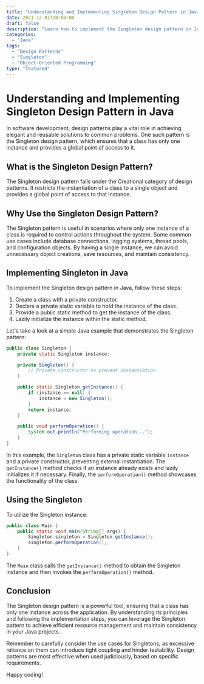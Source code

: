 ```yaml
---
title: "Understanding and Implementing Singleton Design Pattern in Java"
date: 2021-12-01T10:00:00
draft: false
description: "Learn how to implement the Singleton design pattern in Java to ensure a class has only one instance."
categories:
  - "Java"
tags:
  - "Design Patterns"
  - "Singleton"
  - "Object-Oriented Programming"
type: "featured"
---
```


# Understanding and Implementing Singleton Design Pattern in Java

In software development, design patterns play a vital role in achieving elegant and reusable solutions to common problems. One such pattern is the Singleton design pattern, which ensures that a class has only one instance and provides a global point of access to it.

## What is the Singleton Design Pattern?

The Singleton design pattern falls under the Creational category of design patterns. It restricts the instantiation of a class to a single object and provides a global point of access to that instance.

## Why Use the Singleton Design Pattern?

The Singleton pattern is useful in scenarios where only one instance of a class is required to control actions throughout the system. Some common use cases include database connections, logging systems, thread pools, and configuration objects. By having a single instance, we can avoid unnecessary object creations, save resources, and maintain consistency.

## Implementing Singleton in Java

To implement the Singleton design pattern in Java, follow these steps:

1. Create a class with a private constructor.
2. Declare a private static variable to hold the instance of the class.
3. Provide a public static method to get the instance of the class.
4. Lazily initialize the instance within the static method.

Let's take a look at a simple Java example that demonstrates the Singleton pattern:

```java
public class Singleton {
    private static Singleton instance;

    private Singleton() {
        // Private constructor to prevent instantiation
    }

    public static Singleton getInstance() {
        if (instance == null) {
            instance = new Singleton();
        }
        return instance;
    }

    public void performOperation() {
        System.out.println("Performing operation...");
    }
}
```

In this example, the `Singleton` class has a private static variable `instance` and a private constructor, preventing external instantiation. The `getInstance()` method checks if an instance already exists and lazily initializes it if necessary. Finally, the `performOperation()` method showcases the functionality of the class.

## Using the Singleton

To utilize the Singleton instance:

```java
public class Main {
    public static void main(String[] args) {
        Singleton singleton = Singleton.getInstance();
        singleton.performOperation();
    }
}
```

The `Main` class calls the `getInstance()` method to obtain the Singleton instance and then invokes the `performOperation()` method.

## Conclusion

The Singleton design pattern is a powerful tool, ensuring that a class has only one instance across the application. By understanding its principles and following the implementation steps, you can leverage the Singleton pattern to achieve efficient resource management and maintain consistency in your Java projects.

Remember to carefully consider the use cases for Singletons, as excessive reliance on them can introduce tight coupling and hinder testability. Design patterns are most effective when used judiciously, based on specific requirements.

Happy coding!
